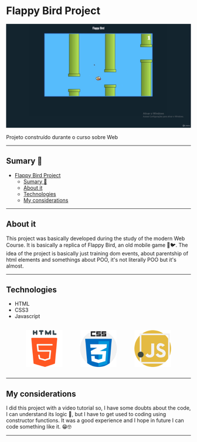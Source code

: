 # Flappy Bird Project

![Design Final do Jogo](./imgs/design-flappy.jpeg)

Projeto construído durante o curso sobre Web

---

## Sumary 📔

- [Flappy Bird Project](#flappy-bird-project)
  - [Sumary 📔](#sumary-)
  - [About it](#about-it)
  - [Technologies](#technologies)
  - [My considerations](#my-considerations)


---

## About it

This project was basically developed during the study of the modern Web Course. It is basically a replica of Flappy Bird, an old mobile game 📱🐦. The idea of the project is basically just training dom events, about parentship of html elements and somethings about POO, it's not literally POO but it's almost. 

---

## Technologies

- HTML
- CSS3
- Javascript

<div style= "margin: 30px; display: flex; justify-content: space-around;" >
    <img src="imgs/html-5.svg" width="100">
    <img src="imgs/css.svg" width="100">
    <img src="imgs/javascript.svg" width="100">
</div>

---

## My considerations

I did this project with a video tutorial so, I have some doubts about the code, I can understand its logic 🤯, but I have to get used to coding using constructor functions. It was a good experience and I hope in future I can code something like it. 😁🤓 

---
